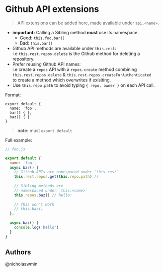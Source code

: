 # Github API extensions
   
> API extensions can be added here, made available under `api.<name>`.

- **important:** Calling a Sibling method **must** use its namespace:  
  - Good: `this.foo.bar()` 
  - Bad: `this.bar()`
- Github API methods are available under `this.rest`:  
    i.e `this.rest.repos.delete` is the Github method for deleting a repository.
- Prefer reusing Github API names:  
  i.e create a `repos` API with a `repos.create` method combining    
  `this.rest.repos.delete` & `this.rest.repos.createForAuthenticated`   
  to create a method which overwrites if exisiting.   
- Use `this.repo.path` to avoid typing `{ repo, owner }` on each API call.

Format:

```
export default {
  name: 'foo',
  bar() { },
  baz() { }
}
```

> **note:** must `export default` 

Full example:

```js
// foo.js

export default {
  name: 'foo',
  async bar() {
    // Github APIs are namespaced under `this.rest`
    this.rest.repos.get(this.repo.path) // 
    
    // Sibling methods are 
    // namespaced under `this.<name>`
    this.repos.baz() // hello!
    
    // This won't work
    // this.baz()
  },
  
  async baz() {
    console.log('hello')
  }
}
```

## Authors

@nicholaswmin
